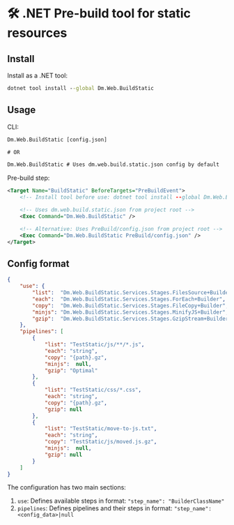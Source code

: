 ﻿# 🛠️ .NET Pre-build tool for static resources

## Install

Install as a .NET tool:

``` cmd
dotnet tool install --global Dm.Web.BuildStatic
```

## Usage

CLI:
``` cmd
Dm.Web.BuildStatic [config.json]

# OR

Dm.Web.BuildStatic # Uses dm.web.build.static.json config by default
```

Pre-build step:
```xml
<Target Name="BuildStatic" BeforeTargets="PreBuildEvent">
	<!-- Install tool before use: dotnet tool install --global Dm.Web.BuildStatic -->

	<!-- Uses dm.web.build.static.json from project root -->
	<Exec Command="Dm.Web.BuildStatic" />

	<!-- Alternative: Uses PreBuild/config.json from project root -->
	<Exec Command="Dm.Web.BuildStatic PreBuild/config.json" />
</Target>

```

## Config format

```json
{
	"use": {
		"list":  "Dm.Web.BuildStatic.Services.Stages.FilesSource+Builder",
		"each":  "Dm.Web.BuildStatic.Services.Stages.ForEach+Builder",
		"copy":  "Dm.Web.BuildStatic.Services.Stages.FileCopy+Builder",
		"minjs": "Dm.Web.BuildStatic.Services.Stages.MinifyJS+Builder",
		"gzip":  "Dm.Web.BuildStatic.Services.Stages.GzipStream+Builder"
	},
	"pipelines": [
		{
			"list": "TestStatic/js/**/*.js",
			"each": "string",
			"copy": "{path}.gz",
			"minjs":  null,
			"gzip": "Optimal"
		},
		{
			"list": "TestStatic/css/*.css",
			"each": "string",
			"copy": "{path}.gz",
			"gzip": null
		},
		{
			"list": "TestStatic/move-to-js.txt",
			"each": "string",
			"copy": "TestStatic/js/moved.js.gz",
			"minjs":  null,
			"gzip": null
		}
	]
}
```

The configuration has two main sections:

1. `use`: Defines available steps in format: `"step_name": "BuilderClassName"`
1. `pipelines`: Defines pipelines and their steps in format: `"step_name": <config_data>|null`